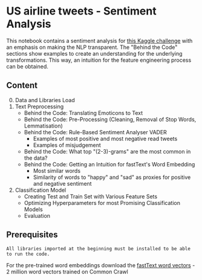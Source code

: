 # US airline tweets - Sentiment Analysis

This notebook contains a sentiment analysis for [this Kaggle challenge](https://www.kaggle.com/crowdflower/twitter-airline-sentiment) with an emphasis on making the NLP transparent. The "Behind the Code" sections show examples to create an understanding for the underlying transformations. This way, an intuition for the feature engineering process can be obtained.


## Content

0. Data and Libraries Load
1. Text Preprocessing  
    * Behind the Code: Translating Emoticons to Text
    * Behind the Code: Pre-Processing (Cleaning, Removal of Stop Words, Lemmatisation)
    * Behind the Code: Rule-Based Sentiment Analyser VADER  
        * Examples of most positive and most negative read tweets
        * Examples of misjudgement
    * Behind the Code: What top "(2-3)-grams" are the most common in the data?
    * Behind the Code: Getting an Intuition for fastText's Word Embedding
        * Most similar words
        * Similarity of words to "happy" and "sad" as proxies for positive and negative sentiment
2. Classification Model
      * Creating Test and Train Set with Various Feature Sets
      * Optimizing Hyperparameters for most Promising Classification Models
      * Evaluation

## Prerequisites

```
All libraries imported at the beginning must be installed to be able to run the code.
```
For the pre-trained word embeddings download the [fastText word vectors](https://fasttext.cc/docs/en/english-vectors.html) - 2 million word vectors trained on Common Crawl
